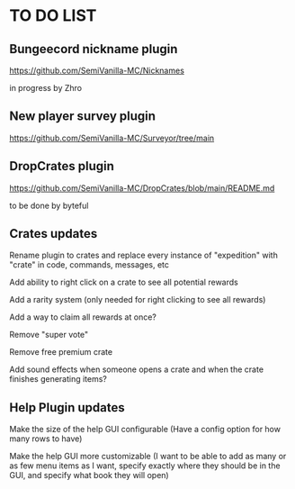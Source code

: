 # TO DO LIST

## Bungeecord nickname plugin

https://github.com/SemiVanilla-MC/Nicknames

in progress by Zhro

## New player survey plugin

https://github.com/SemiVanilla-MC/Surveyor/tree/main

## DropCrates plugin

https://github.com/SemiVanilla-MC/DropCrates/blob/main/README.md

to be done by byteful

## Crates updates

Rename plugin to crates and replace every instance of "expedition" with "crate" in code, commands, messages, etc

Add ability to right click on a crate to see all potential rewards

Add a rarity system (only needed for right clicking to see all rewards)

Add a way to claim all rewards at once?

Remove "super vote" 

Remove free premium crate

Add sound effects when someone opens a crate and when the crate finishes generating items? 

## Help Plugin updates

Make the size of the help GUI configurable (Have a config option for how many rows to have)

Make the help GUI more customizable (I want to be able to add as many or as few menu items as I want, specify exactly where they should be in the GUI, and specify what book they will open)
